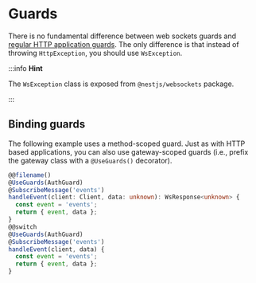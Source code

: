 # Guards

There is no fundamental difference between web sockets guards and [regular HTTP application guards](/guards). The only difference is that instead of throwing `HttpException`, you should use `WsException`.

:::info **Hint**

The `WsException` class is exposed from `@nestjs/websockets` package.

:::

## Binding guards

The following example uses a method-scoped guard. Just as with HTTP based applications, you can also use gateway-scoped guards (i.e., prefix the gateway class with a `@UseGuards()` decorator).

```typescript
@@filename()
@UseGuards(AuthGuard)
@SubscribeMessage('events')
handleEvent(client: Client, data: unknown): WsResponse<unknown> {
  const event = 'events';
  return { event, data };
}
@@switch
@UseGuards(AuthGuard)
@SubscribeMessage('events')
handleEvent(client, data) {
  const event = 'events';
  return { event, data };
}
```
